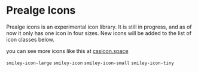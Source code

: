 # Prealge Icons

Prealge icons is an experimental icon library. It is still in progress, and as of now it only has one icon in four sizes. New icons will be added to the list of icon classes below.

you can see more icons like this at [cssicon.space](cssicon.space)

`smiley-icon-large`
`smiley-icon`
`smiley-icon-small`
`smiley-icon-tiny`
